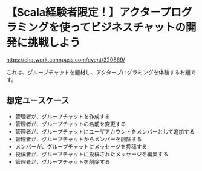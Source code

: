 # 【Scala経験者限定！】アクタープログラミングを使ってビジネスチャットの開発に挑戦しよう

https://chatwork.connpass.com/event/320869/

これは、グループチャットを題材し、アクタープログラミングを体験するお題です。

## 想定ユースケース

- 管理者が、グループチャットを作成する
- 管理者が、グループチャットの名前を変更する
- 管理者が、グループチャットにユーザアカウントをメンバーとして追加する
- 管理者が、グループチャットからメンバーを削除する
- メンバーが、グループチャットにメッセージを投稿する
- 投稿者が、グループチャットに投稿されたメッセージを編集する
- 管理者が、グループチャットを削除する
